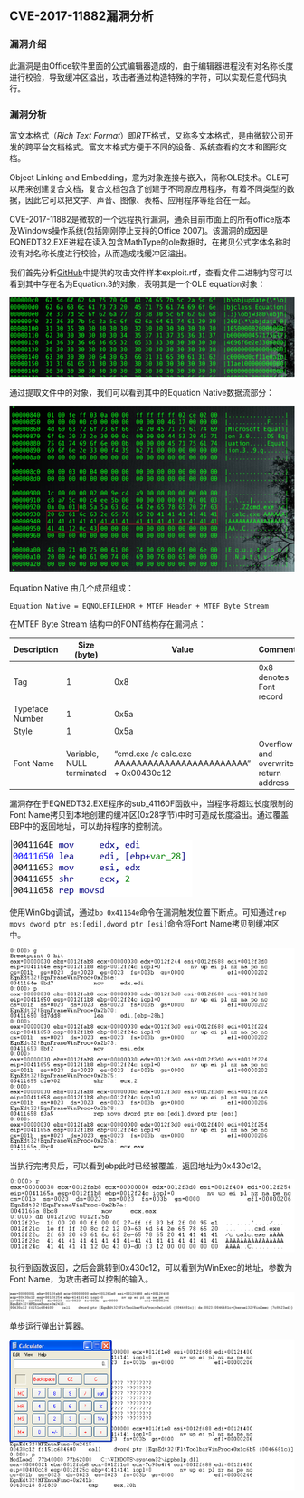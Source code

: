 ## CVE-2017-11882漏洞分析

### 漏洞介绍

此漏洞是由Office软件里面的公式编辑器造成的，由于编辑器进程没有对名称长度进行校验，导致缓冲区溢出，攻击者通过构造特殊的字符，可以实现任意代码执行。

### 漏洞分析

富文本格式（*Rich Text Format*）即*RTF*格式，又称多文本格式，是由微软公司开发的跨平台文档格式。富文本格式方便于不同的设备、系统查看的文本和图形文档。

Object Linking and Embedding，意为对象连接与嵌入，简称OLE技术。OLE可以用来创建复合文档，复合文档包含了创建于不同源应用程序，有着不同类型的数据，因此它可以把文字、声音、图像、表格、应用程序等组合在一起。

CVE-2017-11882是微软的一个远程执行漏洞，通杀目前市面上的所有office版本及Windows操作系统(包括刚刚停止支持的Office 2007)。该漏洞的成因是EQNEDT32.EXE进程在读入包含MathType的ole数据时，在拷贝公式字体名称时没有对名称长度进行校验，从而造成栈缓冲区溢出。

我们首先分析[GitHub](https://github.com/embedi/CVE-2017-11882/blob/master/example/exploit.rtf)中提供的攻击文件样本exploit.rtf，查看文件二进制内容可以看到其中存在名为Equation.3的对象，表明其是一个OLE equation对象：

![](img/1.PNG)

通过提取文件中的对象，我们可以看到其中的Equation Native数据流部分：

![](img/2.PNG)

Equation Native 由几个成员组成：

```
Equation Native = EQNOLEFILEHDR + MTEF Header + MTEF Byte Stream
```

在MTEF Byte Stream 结构中的FONT结构存在漏洞点：

| **Description** | **Size (byte)**           | **Value**                                                   | **Comment**                           |
| --------------- | ------------------------- | ----------------------------------------------------------- | ------------------------------------- |
| Tag             | 1                         | 0x8                                                         | 0x8 denotes Font record               |
| Typeface Number | 1                         | 0x5a                                                        |                                       |
| Style           | 1                         | 0x5a                                                        |                                       |
| Font Name       | Variable, NULL terminated | “cmd.exe /c calc.exe AAAAAAAAAAAAAAAAAAAAAAAA” + 0x00430c12 | Overflow and overwrite return address |

漏洞存在于EQNEDT32.EXE程序的sub_41160F函数中，当程序将超过长度限制的Font Name拷贝到本地创建的缓冲区(0x28字节)中时可造成长度溢出。通过覆盖EBP中的返回地址，可以劫持程序的控制流。

![](img/3.PNG)

使用WinGbg调试，通过`bp 0x41164e`命令在漏洞触发位置下断点。可知通过`rep movs dword ptr es:[edi],dword ptr [esi]`命令将Font Name拷贝到缓冲区中。

![](img/4.PNG)

当执行完拷贝后，可以看到ebp此时已经被覆盖，返回地址为0x430c12。

![](img/5.PNG)

执行到函数返回，之后会跳转到0x430c12，可以看到为WinExec的地址，参数为Font Name，为攻击者可以控制的输入。

![](img/6.PNG)

单步运行弹出计算器。

![](img/7.PNG)